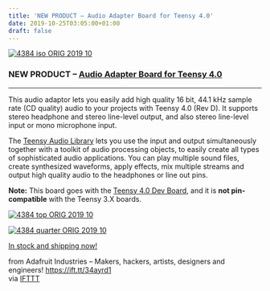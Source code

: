 ```yaml
---
title: 'NEW PRODUCT – Audio Adapter Board for Teensy 4.0'
date: 2019-10-25T03:05:00+01:00
draft: false
---
```


[![4384 iso ORIG 2019 10](https://cdn-blog.adafruit.com/uploads/2019/10/4384_iso_ORIG_2019_10.jpg "4384_iso_ORIG_2019_10.jpg")](https://www.adafruit.com/product/4384)

### NEW PRODUCT – [Audio Adapter Board for Teensy 4.0](https://www.adafruit.com/product/4384)

* * *

This audio adaptor lets you easily add high quality 16 bit, 44.1 kHz sample rate (CD quality) audio to your projects with Teensy 4.0 (Rev D). It supports stereo headphone and stereo line-level output, and also stereo line-level input or mono microphone input.

The [Teensy Audio Library](http://www.pjrc.com/teensy/td_libs_Audio.html) lets you use the input and output simultaneously together with a toolkit of audio processing objects, to easily create all types of sophisticated audio applications. You can play multiple sound files, create synthesized waveforms, apply effects, mix multiple streams and output high quality audio to the headphones or line out pins.

**Note:** This board goes with the [Teensy 4.0 Dev Board](https://www.adafruit.com/product/4323), and it is **not pin-compatible** with the Teensy 3.X boards.

[![4384 top ORIG 2019 10](https://cdn-blog.adafruit.com/uploads/2019/10/4384_top_ORIG_2019_10.jpg "4384_top_ORIG_2019_10.jpg")](https://www.adafruit.com/product/4384)

[![4384 quarter ORIG 2019 10](https://cdn-blog.adafruit.com/uploads/2019/10/4384_quarter_ORIG_2019_10.jpg "4384_quarter_ORIG_2019_10.jpg")](https://www.adafruit.com/product/4384)

[In stock and shipping now!](https://www.adafruit.com/product/4384)

  
  
from Adafruit Industries – Makers, hackers, artists, designers and engineers! https://ift.tt/34ayrd1  
via [IFTTT](https://ifttt.com/?ref=da&site=blogger)